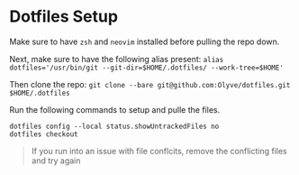 # Dotfiles Setup

Make sure to have `zsh` and `neovim` installed before pulling the repo down.

Next, make sure to have the following alias present: `alias dotfiles='/usr/bin/git --git-dir=$HOME/.dotfiles/ --work-tree=$HOME'`

Then clone the repo: `git clone --bare git@github.com:Olyve/dotfiles.git $HOME/.dotfiles`

Run the following commands to setup and pulle the files.
```
dotfiles config --local status.showUntrackedFiles no
dotfiles checkout
```
> If you run into an issue with file conflcits, remove the conflicting files and try again
